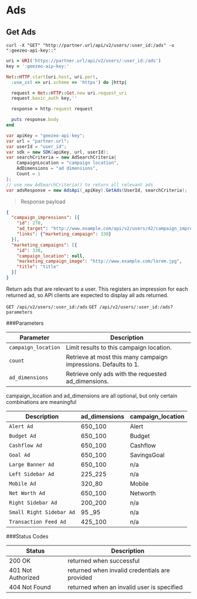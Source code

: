 # Ads

## Get Ads

```shell
curl -X "GET" "http://partner.url/api/v2/users/:user_id:/ads" -u ":geezeo-api-key::"
```

```ruby
uri = URI('https://partner.url/api/v2/users/:user_id:/ads')
key = ':geezeo-aip-key:'

Net::HTTP.start(uri.host, uri.port,
  :use_ssl => uri.scheme == 'https') do |http|

  request = Net::HTTP::Get.new uri.request_uri
  request.basic_auth key,''

  response = http.request request

  puts response.body
end

```

```csharp
var apiKey = "geezeo-api-key";
var url = "partner.url";
var userId = "user_id";
var sdk = new SDK(apiKey, url, userId);
var searchCriteria = new AdSearchCriteria{
	CampaignLocation = "campaign location",
	AdDimensions = "ad dimensions",
	Count = 1
};
// use new AdSearchCriteria() to return all relevant ads
var adsResponse = new AdsApi(_apiKey).GetAds(UserId, searchCriteria);
```

> Response payload

```json
{
  "campaign_impressions": [{
    "id": 270,
    "ad_target": "http://www.example.com/api/v2/users/42/campaign_impressions/270/click",
    "links": {"marketing_campaign": 338}
  }],
  "marketing_campaigns": [{
    "id": 338,
    "campaign_location": null,
    "marketing_campaign_image": "http://www.example.com/lorem.jpg",
    "title": "title"
  }]
}
```

Return ads that are relevant to a user. This registers an impression for each returned ad, so API clients are expected to display all ads returned.

`GET /api/v2/users/:user_id:/ads`
`GET /api/v2/users/:user_id:/ads?parameters`

###Parameters

Parameter | Description
--------- | -----------
`campaign_location` | Limit results to this campaign location.
`count` | Retrieve at most this many campaign impressions. Defaults to 1.
`ad_dimensions` | Retrieve only ads with the requested ad_dimensions.

<aside class="warning">campaign_location and ad_dimensions are all optional, but only certain combinations are meaningful</aside>


Description | ad_dimensions | campaign_location
----------- | ------------- | -----------------
`Alert Ad` | 650_100 | Alert
`Budget Ad` | 650_100 | Budget
`Cashflow Ad` | 650_100 | Cashflow
`Goal Ad` | 650_100 | SavingsGoal
`Large Banner Ad` | 650_100 | n/a
`Left Sidebar Ad` | 225_225 | n/a
`Mobile Ad` | 320_80 | Mobile
`Net Worth Ad` | 650_100 | Networth
`Right Sidebar Ad` | 200_200 | n/a
`Small Right Sidebar Ad` | 95 _95 | n/a
`Transaction Feed Ad` | 425_100 | n/a


###Status Codes

Status | Description
------ | -----------
200 OK | returned when successful
401 Not Authorized | returned when invalid credentials are provided
404 Not Found | returned when an invalid user is specified

